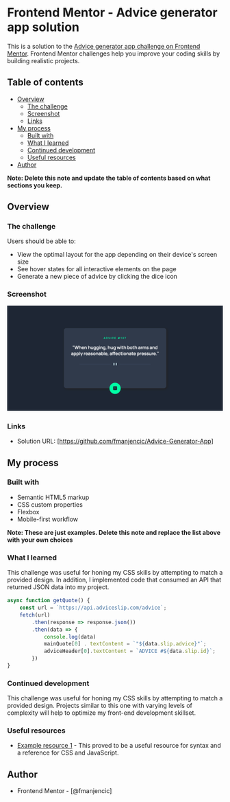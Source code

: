# Frontend Mentor - Advice generator app solution

This is a solution to the [Advice generator app challenge on Frontend Mentor](https://www.frontendmentor.io/challenges/advice-generator-app-QdUG-13db). Frontend Mentor challenges help you improve your coding skills by building realistic projects.

## Table of contents

- [Overview](#overview)
  - [The challenge](#the-challenge)
  - [Screenshot](#screenshot)
  - [Links](#links)
- [My process](#my-process)
  - [Built with](#built-with)
  - [What I learned](#what-i-learned)
  - [Continued development](#continued-development)
  - [Useful resources](#useful-resources)
- [Author](#author)


**Note: Delete this note and update the table of contents based on what sections you keep.**

## Overview

### The challenge

Users should be able to:

- View the optimal layout for the app depending on their device's screen size
- See hover states for all interactive elements on the page
- Generate a new piece of advice by clicking the dice icon

### Screenshot

![](./images/screenshot.jpg)



### Links

- Solution URL: [https://github.com/fmanjencic/Advice-Generator-App]

## My process

### Built with

- Semantic HTML5 markup
- CSS custom properties
- Flexbox
- Mobile-first workflow

**Note: These are just examples. Delete this note and replace the list above with your own choices**

### What I learned

This challenge was useful for honing my CSS skills by attempting to match a provided design. In addition, I implemented code that consumed an API that returned JSON data into my project. 


```js
async function getQuote() {
    const url = `https://api.adviceslip.com/advice`;
    fetch(url)
        .then(response => response.json())
        .then(data => {
            console.log(data)
            mainQuote[0] . textContent = `"${data.slip.advice}"`;
            adviceHeader[0].textContent = `ADVICE #${data.slip.id}`;
        })
}
```


### Continued development

This challenge was useful for honing my CSS skills by attempting to match a provided design. Projects similar to this one with varying levels of complexity will help to optimize my front-end development skillset. 

### Useful resources

- [Example resource 1](https://www.w3schools.com) - This proved to be a useful resource for syntax and a reference for CSS and JavaScript. 

## Author

- Frontend Mentor - [@fmanjencic]



